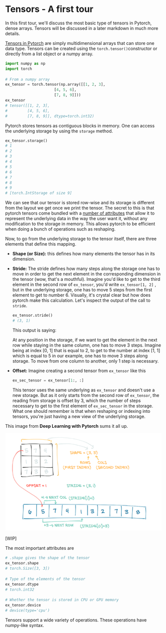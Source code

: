 # Tensors - A first tour

In this first tour, we'll discuss the most basic type of tensors in Pytorch, dense arrays. Tensors will be discussed in a later markdown in much more details.

[Tensors in Pytorch](https://pytorch.org/docs/stable/tensors.html#torch-tensor) are simply multidimensional arrays that can store one data type. Tensors can be created using the `torch.tensor()`constructor or directly from a list object or a numpy array.

````python
import numpy as np
import torch

# From a numpy array
ex_tensor = torch.tensor(np.array([[1, 2, 3],
                      [4, 5, 6],
                      [7, 8, 9]]))
ex_tensor
# tensor([[1, 2, 3],
#         [4, 5, 6],
#         [7, 8, 9]], dtype=torch.int32)
````

Pytorch stores tensors as contiguous blocks in memory. One can access the underlying storage by using the `storage` method.

````python
ex_tensor.storage()
# 1
# 2
# 3
# 4
# 5
# 6
# 7
# 8
# 9
# [torch.IntStorage of size 9]
````

We can see that our tensor is stored row-wise and its storage is different from the layout we get once we print the tensor. The secret to this is that pytorch tensors come bundled with a [number of attributes](https://pytorch.org/docs/stable/tensor_attributes.html#tensor-attributes-doc) that allow it to represent the underlying data in the way the user want it, without any modification to the storage in memory. This allows pytorch to be efficient when doing a bunch of operations such as reshaping.

Now, to go from the underlying storage to the tensor itself, there are three elements that define this mapping.

- **Shape (or Size):** this defines how many elements the tensor has in its dimension.

- **Stride:** The stride defines how many steps along the storage one has to move in order to get the next element in the corresponding dimension in the tensor (wow, that's a mouthful). Imagine you'd like to get to the third element in the second row of `ex_tensor`, you'd write `ex_tensor[1, 2]` , but in the underlying storage, one has to move 5 steps from the first element to get to number 6.  Visually, it's crystal clear but how does pytorch make this calculation. Let's inspect the output of the call to `stride`.

  ````python
  ex_tensor.stride()
  # (3, 1)
  ````

  This output is saying:

  At any position in the storage, if we want to get the element in the next row while staying in the same column, one has to move 3 steps. Imagine  being 	at index [0, 1] that is equal to 2, to get to the number at index [1, 1] which is equal to 5 in our example, one has to move 3 steps along storage. To move from one column to another, only 1 step is necessary. 

- **Offset:** Imagine creating a second tensor from `ex_tensor` like this

  ````python
  ex_sec_tensor = ex_tensor[1:, :]
  ````

  This tensor uses the same underlying as `ex_tensor` and doesn't use a new storage. But as it only starts from the second row of `ex_tensor`, the reading from storage is offset by 3, which the number of steps necessary to get to the first element of `ex_sec_tensor` in the storage. What one should remember is that when reshaping or indexing into tensors, you're just having a new view of the underlying storage.  

This image from **Deep Learning with Pytorch** sums it all up.



![image-20210202075749034](assets\image-20210202075749034.png)

[WIP]

The most important attributes are

````python
# .shape gives the shape of the tensor
ex_tensor.shape
# torch.Size([3, 3])

# Type of the elements of the tensor
ex_tensor.dtype
# torch.int32

# Whether the tensor is stored in CPU or GPU memory
ex_tensor.device
# device(type='cpu')
````



Tensors support a wide variety of operations. These operations have numpy-like syntax.